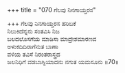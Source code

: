 +++
title = "070 ಗೆಲವು ನಿನಗಾಯ್ತರಸ"

+++
ಗೆಲವು ನಿನಗಾಯ್ತರಸ ಹರಿಬಕೆ  
ನಿಲುಕಿದೆನ್ನನು ಸಂತವಿಸಿ ನಿಜ  
ಬಲದಲೊಸಗೆಯ ಮಾಡಿಸಾ ಮಾದ್ರೇಶಮಾರಣವ  
ಅಳುಕದಿದಿರಾಗೆನುತ ಬಾಣಾ  
ವಳಿಯ ತವಿಸೆ ನಿರಂತರಾಸ್ತ್ರದ  
ಜಲನಿಧಿಗೆ ವಡಬಾಗ್ನಿಯಾದನು ನಗುತ ಯಮಸೂನು       ॥70॥